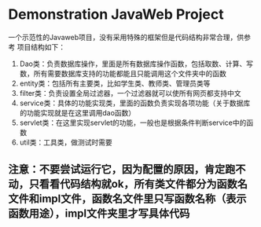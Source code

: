 # Demonstration JavaWeb Project

一个示范性的Javaweb项目，没有采用特殊的框架但是代码结构非常合理，供参考
项目结构如下：

1. Dao类：负责数据库操作，里面是所有数据库操作函数，包括取数、计算、写数，所有需要数据库支持的功能都能且只能调用这个文件夹中的函数
2. entity类：包括所有主要类，比如学生类、教师类、管理员类等
3. filter类：负责设置全局过滤器，一个过滤器就可以使所有网页都支持中文
4. service类：具体的功能实现类，里面的函数负责实现各项功能（关于数据库的功能实现就是在这里调用dao函数）
5. servlet类：在这里实现servlet的功能，一般也是根据条件判断service中的函数
6. util类：工具类，做测试时需要

## 注意：不要尝试运行它，因为配置的原因，肯定跑不动，只看看代码结构就ok，所有类文件都分为函数名文件和impl文件，函数名文件里只写函数名称（表示函数用途），impl文件夹里才写具体代码
